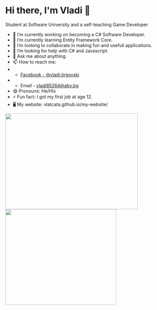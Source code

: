 <h1 text-align: center>Hi there, I'm Vladi 👋</h1>

Student at Software University and a self-teaching Game Developer

- 🔭 I’m currently working on becoming a C# Software Developer.
- 🌱 I’m currently learning Entity Framework Core.
- 👯 I’m looking to collaborate in making fun and usefull applications.
- 🤔 I’m looking for help with C# and Javascript.
- 💬 Ask me about anything.
- 📫 How to reach me:
- - [Facebook - @vladi.tirgovski](https://www.facebook.com/vladi.tirgovski/)
- - Email - vladi85264@abv.bg
- 😄 Pronouns: He/His
- ⚡ Fun fact: I got my first job at age 12.
- 🖥️ My website: vlatcata.github.io/my-website/

<a href="https://github.com/vlatcata/github-readme-stats">
  <img align="center" src="https://github-readme-stats.vercel.app/api?username=vlatcata&show_icons=true&theme=aura"
       width="415"
       height="300"/>
</a>
<a href="https://github.com/vlatcata/convoychat">
  <img align="center" src="https://github-readme-stats.vercel.app/api/top-langs/?username=vlatcata&layout=compact&show_icons=true&theme=aura"
       width="348"
       height="300"/>
</a>

